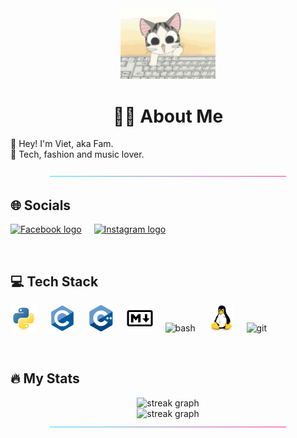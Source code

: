 <div align="center">
    <img src="img/cute-cat-typing.gif" width="30%">
</div>

###

<h1 align="Center">👨‍💻 About Me</h1>
<p align="left">🤝 Hey! I'm Viet, aka Fam.<br>🐥 Tech, fashion and music lover.</p>
<div align="center">
    <img src="img/gradient.png" width="75%" alt="Gradient image"/>
</div>

###

<h2 align="left">🌐 Socials</h2>
<p>
    <a href="https://facebook.com/phung.viet.68" target="_blank"><img src="https://img.shields.io/badge/Facebook-%231877F2.svg?logo=Facebook&logoColor=white" height="25" alt="Facebook logo"/></a>
    <img width="12" />
    <a href="https://instagram.com/Phunt_Vieg_" target="_blank"><img src="https://img.shields.io/badge/Instagram-%23E4405F.svg?logo=Instagram&logoColor=white" height="25" alt="Instagram logo"/></a>
</p>
<img />

###

<h2 align="left">💻 Tech Stack</h2>
<p>
    <img src="https://raw.githubusercontent.com/devicons/devicon/master/icons/python/python-original.svg" alt="python" width="42" height="42" />
    <img width="12" />
    <img src="https://raw.githubusercontent.com/devicons/devicon/master/icons/c/c-original.svg" alt="c" width="42" height="42" />
    <img width="12" />
    <img src="https://raw.githubusercontent.com/devicons/devicon/master/icons/cplusplus/cplusplus-original.svg" alt="cplusplus" width="42" height="42" />
    <img width="12" />
    <img src="https://raw.githubusercontent.com/devicons/devicon/master/icons/markdown/markdown-original.svg" alt="markdown" width="42" height="42" />
    <img width="12" />
    <img src="https://www.vectorlogo.zone/logos/gnu_bash/gnu_bash-icon.svg" alt="bash" width="42" height="42" />
    <img width="12" />
    <img src="https://raw.githubusercontent.com/devicons/devicon/master/icons/linux/linux-original.svg" alt="linux" width="42" height="42" /></a>
    <img width="12" />
    <img src="https://www.vectorlogo.zone/logos/git-scm/git-scm-icon.svg" alt="git" width="42" height="42" />
</p>
<img />

###

<h2 align="left">🔥 My Stats</h2>
<div align="center">
    <img src="https://github-readme-stats.vercel.app/api?username=ViegPhunt&theme=dracula&hide_border=false&include_all_commits=false&count_private=false" height="150" alt="streak graph"  />
</div>
<div align="center">
    <img src="https://github-readme-stats.vercel.app/api/top-langs/?username=ViegPhunt&theme=dracula&hide_border=false&include_all_commits=false&count_private=false&layout=compact" height="150" alt="streak graph"  />
</div>
<div align="center">
    <img src="img/gradient.png" width="75%" alt="Gradient image"/>
</div>

###
